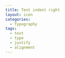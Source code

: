 ```yaml
---
title: Text indent right
layout: icon
categories:
  - Typography
tags:
  - text
  - type
  - justify
  - alignment
---
```

